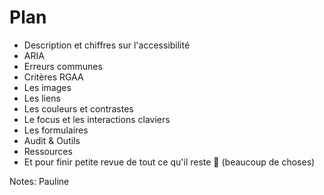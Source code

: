 <!-- .slide: -->

# Plan

* Description et chiffres sur l'accessibilité
* ARIA
* Erreurs communes
* Critères RGAA 
* Les images 
* Les liens
* Les couleurs et contrastes
* Le focus et les interactions claviers
* Les formulaires
* Audit & Outils
* Ressources
* Et pour finir petite revue de tout ce qu'il reste 💪 (beaucoup de choses)

Notes: 
Pauline
